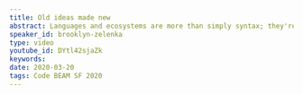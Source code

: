 ```yaml
---
title: Old ideas made new
abstract: Languages and ecosystems are more than simply syntax; they're ways of thinking. They have features, idioms, and community standards that drive us towards certain ways of doing things. Erlang is over 30 years old and has a very mature way of doing things. Elixir came on the scene, bringing with it some new ideas from other ecosystems. We're seeing even more of this with BEAM languages from LFE to Alpaca to Erlog.
speaker_id: brooklyn-zelenka
type: video
youtube_id: DYtl42sjaZk
keywords: 
date: 2020-03-20
tags: Code BEAM SF 2020
---
```


